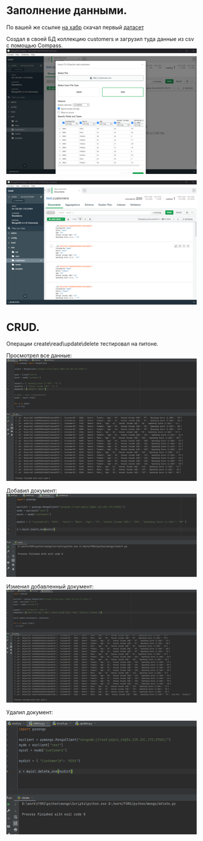 
# Заполнение данными.

По вашей же ссылке [на хабр](https://habr.com/ru/company/edison/blog/480408/) скачал первый [датасет](https://www.kaggle.com/shwetabh123/mall-customers/version/1)

Создал в своей БД коллекцию customers и загрузил туда данные из csv с помощью Compass.
![alt text](https://github.com/kot-mechanic/mongodb_otus/blob/main/screen/2021-12-08%2014_33_44-Window.png)

![alt text](https://github.com/kot-mechanic/mongodb_otus/blob/main/screen/2021-12-08%2014_34_07-Window.png)

# CRUD.
Операции create\read\update\delete тестировал на питоне.

Просмотрел все данные:
![alt text](https://github.com/kot-mechanic/mongodb_otus/blob/main/screen/2021-12-08%2017_53_22-Window.png)

Добавил документ:
![alt text](https://github.com/kot-mechanic/mongodb_otus/blob/main/screen/2021-12-08%2017_54_50-Window.png)

Изменил добавленный документ:
![alt text](https://github.com/kot-mechanic/mongodb_otus/blob/main/screen/2021-12-08%2017_55_29-Window.png)

Удалил документ:

![alt text](https://github.com/kot-mechanic/mongodb_otus/blob/main/screen/2021-12-08%2017_56_10-Window.png)
